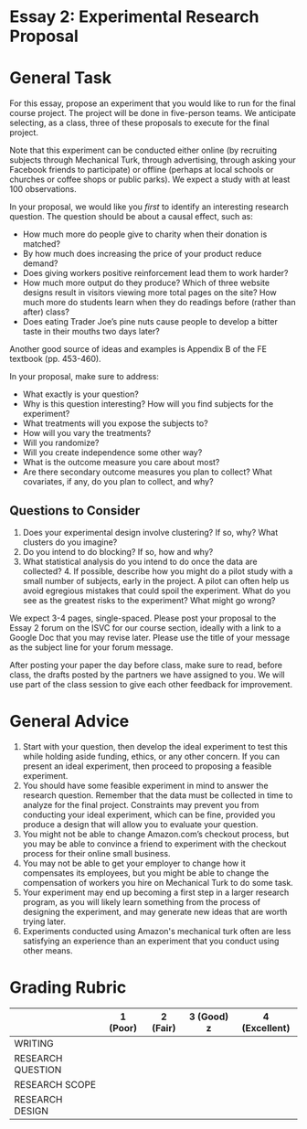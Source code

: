 # Essay 2: Experimental Research Proposal 


# General Task
For this essay, propose an experiment that you would like to run for the final course project.  The project will be done in five-person teams.  We anticipate selecting, as a class, three of these proposals to execute for the final project. 

Note that this experiment can be conducted either online (by recruiting subjects through Mechanical Turk, through advertising, through asking your Facebook friends to participate) or offline (perhaps at local schools or churches or coffee shops or public parks).  We expect a study with at least 100 observations. 

In your proposal, we would like you *first* to identify an interesting research question.  The question should be about a causal effect, such as: 

- How much more do people give to charity when their donation is matched?
- By how much does increasing the price of your product reduce demand? 
- Does giving workers positive reinforcement lead them to work harder? 
- How much more output do they produce? Which of three website designs result in visitors viewing more total pages on the site? How much more do students learn when they do readings before (rather than after) class? 
- Does eating Trader Joe’s pine nuts cause people to develop a bitter taste in their mouths two days later? 

Another good source of ideas and examples is Appendix B of the FE textbook (pp. 453-460).

In your proposal, make sure to address: 

- What exactly is your question? 
- Why is this question interesting? How will you find subjects for the experiment?
- What treatments will you expose the subjects to? 
- How will you vary the treatments? 
- Will you randomize? 
- Will you create independence some other way? 
- What is the outcome measure you care about most? 
- Are there secondary outcome measures you plan to collect? What covariates, if any, do you plan to collect, and why? 

## Questions to Consider 

1. Does your experimental design involve clustering? If so, why? What clusters do you imagine? 
2. Do you intend to do blocking? If so, how and why? 
3. What statistical analysis do you intend to do once the data are collected? 4. If possible, describe how you might do a pilot study with a small number of subjects, early in the project.  A pilot can often help us avoid egregious mistakes that could spoil the experiment. What do you see as the greatest risks to the experiment? What might go wrong? 

We expect 3-4 pages, single-spaced.  Please post your proposal to the Essay 2 forum on the ISVC for our course section, ideally with a link to a Google Doc that you may revise later.  Please use the title of your message as the subject line for your forum message.  

After posting your paper the day before class, make sure to read, before class, the drafts posted by the partners we have assigned to you.  We will use part of the class session to give each other feedback for improvement.

# General Advice 


1. Start with your question, then develop the ideal experiment to test this while holding aside funding, ethics, or any other concern. If you can present an ideal experiment, then proceed to proposing a feasible experiment.  
2. You should have some feasible experiment in mind to answer the research question.  Remember that the data must be collected in time to analyze for the final project.  Constraints may prevent you from conducting your ideal experiment, which can be fine, provided you produce a design that will allow you to evaluate your question.  
  1. You might not be able to change Amazon.com’s checkout process, but you may be able to convince a friend to experiment with the checkout process for their online small business.  
  2. You may not be able to get your employer to change how it compensates its employees, but you might be able to change the compensation of workers you hire on Mechanical Turk to do some task.  
3. Your experiment may end up becoming a first step in a larger research program, as you will likely learn something from the process of designing the experiment, and may generate new ideas that are worth trying later. 
4. Experiments conducted using Amazon's mechanical turk often are less satisfying an experience than an experiment that you conduct using other means. 

# Grading Rubric 

|                 |1 (Poor) | 2 (Fair) | 3 (Good) z| 4 (Excellent) | 
|-----------------|---------|----------|-----------|---------------| 
|WRITING          |         |          |           |               |
|RESEARCH QUESTION|         |          |           |               |
|RESEARCH SCOPE   |         |          |           |               |
|RESEARCH DESIGN  |         |          |           |               |



